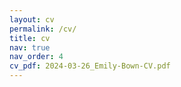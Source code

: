 ```yaml
---
layout: cv
permalink: /cv/
title: cv
nav: true
nav_order: 4
cv_pdf: 2024-03-26_Emily-Bown-CV.pdf
---
```

